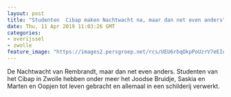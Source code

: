 ```yaml
---
layout: post
title: "Studenten  Cibap maken Nachtwacht na, maar dan net even anders"
date: Thu, 11 Apr 2019 11:03:26 GMT
categories: 
- overijssel 
- zwolle 
feature_image: "https://images2.persgroep.net/rcs/UEU6rbqOkpPoUzrV7eEIokoy5KM/diocontent/145303484/_fitwidth/400/?appId=21791a8992982cd8da851550a453bd7f&quality=0.7"
---
```


De Nachtwacht van Rembrandt, maar dan net even anders. Studenten van het Cibap in Zwolle hebben onder meer het Joodse Bruidje, Saskia en Marten en Oopjen tot leven gebracht en allemaal in een schilderij verwerkt.
